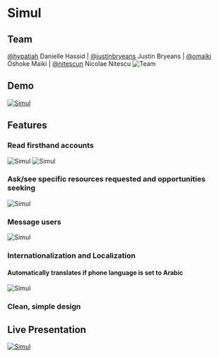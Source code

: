 # Simul
## Team
[@hypatiah](https://github.com/hypatiah) Danielle Hassid | [@justinbryeans](https://github.com/justinbryeans) Justin Bryeans | [@omaiki](https://github.com/omaiki) Oshoke Maiki | [@nitescun](https://github.com/nitescun) Nicolae Nitescu
 ![Team](http://i.imgur.com/IgEQCnM.png?1)

## Demo
[![Simul](http://i.imgur.com/VEzskv3.png)](https://www.youtube.com/watch?v=tfqIyB3vSNg "Simul")

## Features
### Read firsthand accounts
![Simul](http://i.imgur.com/9VJYFJe.png)        ![Simul](http://i.imgur.com/5ug43dF.png)

### Ask/see specific resources requested and opportunities seeking
![Simul](http://i.imgur.com/D1lColT.png)

### Message users
![Simul](http://i.imgur.com/6ZA0Lny.png)

### Internationalization and Localization
#### Automatically translates if phone language is set to Arabic
![Simul](http://i.imgur.com/aS9l33n.png)

### Clean, simple design
## Live Presentation 
[![Simul](http://i.imgur.com/464Hp3j.png)](https://www.youtube.com/watch?v=OpfmkFkiS0Y&feature=youtu.be&t=37m6s "Simul Presentation")

